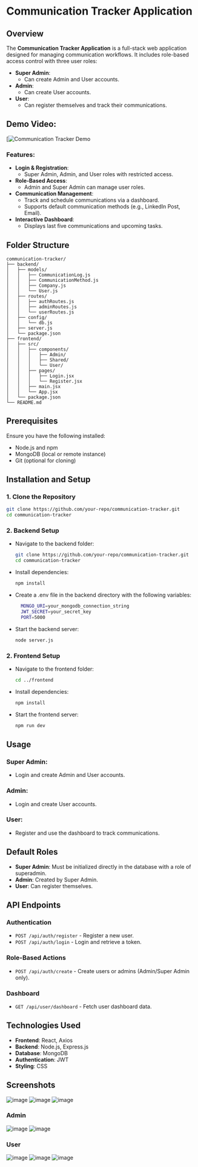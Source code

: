 # Communication Tracker Application

## Overview
The **Communication Tracker Application** is a full-stack web application designed for managing communication workflows. It includes role-based access control with three user roles:
- **Super Admin**:
  - Can create Admin and User accounts.
- **Admin**:
  - Can create User accounts.
- **User**:
  - Can register themselves and track their communications.
 
## Demo Video: 
[![Communication Tracker Demo](https://github.com/meashishpatel/Calendar-Application-for-Communication-Tracking/blob/main/frontend/src/assets/gif.gif)

### Features:
- **Login & Registration**:
  - Super Admin, Admin, and User roles with restricted access.
- **Role-Based Access**:
  - Admin and Super Admin can manage user roles.
- **Communication Management**:
  - Track and schedule communications via a dashboard.
  - Supports default communication methods (e.g., LinkedIn Post, Email).
- **Interactive Dashboard**:
  - Displays last five communications and upcoming tasks.

## Folder Structure
```plaintext
communication-tracker/
├── backend/
│   ├── models/
│   │   ├── CommunicationLog.js
│   │   ├── CommunicationMethod.js
│   │   ├── Company.js
│   │   └── User.js
│   ├── routes/
│   │   ├── authRoutes.js
│   │   ├── adminRoutes.js
│   │   └── userRoutes.js
│   ├── config/
│   │   └── db.js
│   ├── server.js
│   └── package.json
├── frontend/
│   ├── src/
│   │   ├── components/
│   │   │   ├── Admin/
│   │   │   ├── Shared/
│   │   │   └── User/
│   │   ├── pages/
│   │   │   ├── Login.jsx
│   │   │   └── Register.jsx
│   │   ├── main.jsx
│   │   └── App.jsx
│   └── package.json
└── README.md
```

## Prerequisites
Ensure you have the following installed:
- Node.js and npm
- MongoDB (local or remote instance)
- Git (optional for cloning)


## Installation and Setup

### 1. Clone the Repository
```bash
git clone https://github.com/your-repo/communication-tracker.git
cd communication-tracker
```
### 2. Backend Setup
  - Navigate to the backend folder:
      ```bash
      git clone https://github.com/your-repo/communication-tracker.git
      cd communication-tracker
      ```
  - Install dependencies:
      ```bash
      npm install
      ```
  - Create a .env file in the backend directory with the following variables:
    ```bash
      MONGO_URI=your_mongodb_connection_string
      JWT_SECRET=your_secret_key
      PORT=5000
      ```
  - Start the backend server:
      ```bash
      node server.js
      ```

### 2. Frontend Setup
  - Navigate to the frontend folder:
      ```bash
      cd ../frontend
      ```
  - Install dependencies:
      ```bash
      npm install
      ```
  - Start the frontend  server:
      ```bash
      npm run dev
      ```


## Usage

### Super Admin:
- Login and create Admin and User accounts.

### Admin:
- Login and create User accounts.

### User:
- Register and use the dashboard to track communications.

## Default Roles
- **Super Admin**: Must be initialized directly in the database with a role of superadmin.
- **Admin**: Created by Super Admin.
- **User**: Can register themselves.

## API Endpoints

### Authentication
- `POST /api/auth/register` - Register a new user.
- `POST /api/auth/login` - Login and retrieve a token.

### Role-Based Actions
- `POST /api/auth/create` - Create users or admins (Admin/Super Admin only).

### Dashboard
- `GET /api/user/dashboard` - Fetch user dashboard data.

## Technologies Used
- **Frontend**: React, Axios
- **Backend**: Node.js, Express.js
- **Database**: MongoDB
- **Authentication**: JWT
- **Styling**: CSS

## Screenshots
![image](https://github.com/user-attachments/assets/db2d6eb7-64ed-4ae2-8802-66f560957147)
![image](https://github.com/user-attachments/assets/1e6b9169-b531-44e0-8ce8-306bbc11b421)
![image](https://github.com/user-attachments/assets/d040a570-5eff-4028-958b-30be39afddc7)
### Admin
![image](https://github.com/user-attachments/assets/c8c103f8-3c5e-4ff7-96fe-ff0943808d5d)
![image](https://github.com/user-attachments/assets/3a7807b2-0745-494f-83f7-e73807a14e14)
### User
![image](https://github.com/user-attachments/assets/e4d9046d-2841-4987-ad30-846becbf6174)
![image](https://github.com/user-attachments/assets/495045d2-b98d-4f26-82bd-4316a2820421)
![image](https://github.com/user-attachments/assets/5d47b715-858a-4570-b3e7-04c3cdd4b3ea)




